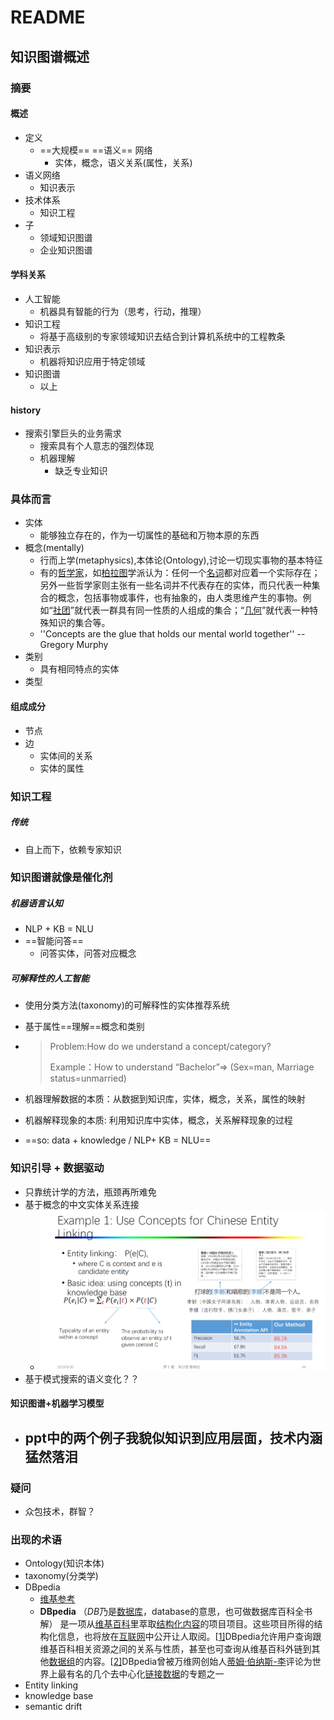 # README

## 知识图谱概述

### 摘要

#### 概述

- 定义
  - ==大规模== ==语义== 网络
    - 实体，概念，语义关系(属性，关系)
- 语义网络
  - 知识表示
- 技术体系
  - 知识工程
- 子
  - 领域知识图谱
  - 企业知识图谱

#### 学科关系

- 人工智能
  - 机器具有智能的行为（思考，行动，推理）
- 知识工程
  - 将基于高级别的专家领域知识去结合到计算机系统中的工程教条
- 知识表示
  - 机器将知识应用于特定领域
- 知识图谱
  - 以上

#### history

- 搜索引擎巨头的业务需求
  - 搜索具有个人意志的强烈体现
  - 机器理解
    - 缺乏专业知识



###  具体而言

- 实体
  - 能够独立存在的，作为一切属性的基础和万物本原的东西
- 概念(mentally)
  - 行而上学(metaphysics),本体论(Ontology),讨论一切现实事物的基本特征
  - 有的[哲学家](https://zh.wikipedia.org/wiki/哲学家)，如[柏拉图](https://zh.wikipedia.org/wiki/柏拉图)学派认为：任何一个[名词](https://zh.wikipedia.org/wiki/名詞)都对应着一个实际存在；另外一些哲学家则主张有一些名词并不代表存在的实体，而只代表一种集合的概念，包括事物或事件，也有抽象的，由人类思维产生的事物。例如“[社团](https://zh.wikipedia.org/wiki/社团)”就代表一群具有同一性质的人组成的集合；“[几何](https://zh.wikipedia.org/wiki/几何)”就代表一种特殊知识的集合等。
  - ''Concepts are the glue that holds our mental world together'' --Gregory Murphy
- 类别
  - 具有相同特点的实体
- 类型



#### 组成成分

- 节点
- 边
  - 实体间的关系
  - 实体的属性



### 知识工程

##### 传统

- 自上而下，依赖专家知识





### 知识图谱就像是催化剂

##### 机器语言认知

- NLP + KB = NLU
- ==智能问答==
  - 问答实体，问答对应概念

##### 可解释性的人工智能

- 使用分类方法(taxonomy)的可解释性的实体推荐系统

- 基于属性==理解==概念和类别

- > Problem:How do we understand a concept/category?
  >
  > Example：How to understand “Bachelor”=> (Sex=man, Marriage status=unmarried)

- 机器理解数据的本质：从数据到知识库，实体，概念，关系，属性的映射
- 机器解释现象的本质: 利用知识库中实体，概念，关系解释现象的过程
- ==so: data + knowledge  / NLP+ KB = NLU==



### 知识引导 + 数据驱动

- 只靠统计学的方法，瓶颈再所难免
- 基于概念的中文实体关系连接
  - ![图1](.\img\KG-1.png)
- 基于模式搜索的语义变化？？



#### 知识图谱+机器学习模型

- ppt中的两个例子我貌似知识到应用层面，技术内涵猛然落泪
  - 

### 疑问

- 众包技术，群智？

### 出现的术语

- Ontology(知识本体)
- taxonomy(分类学)
- DBpedia
  - [维基参考](<https://zh.wikipedia.org/wiki/DBpedia>)
  - **DBpedia** （*DB*乃是[数据库](https://zh.wikipedia.org/wiki/資料庫)，database的意思，也可做数据库百科全书解） 是一项从[维基百科](https://zh.wikipedia.org/wiki/維基百科)里萃取[结构化内容](https://zh.wikipedia.org/w/index.php?title=結構化內容&action=edit&redlink=1)的项目项目。这些项目所得的结构化信息，也将放在[互联网](https://zh.wikipedia.org/wiki/網際網路)中公开让人取阅。[[1\]](https://zh.wikipedia.org/wiki/DBpedia#cite_note-crystallization-1)DBpedia允许用户查询跟维基百科相关资源之间的关系与性质，甚至也可查询从维基百科外链到其他[数据组](https://zh.wikipedia.org/w/index.php?title=資料組&action=edit&redlink=1)的内容。[[2\]](https://zh.wikipedia.org/wiki/DBpedia#cite_note-LinkedData3Sat-2)DBpedia曾被万维网创始人[蒂姆·伯纳斯-李](https://zh.wikipedia.org/wiki/提姆·柏內茲-李)评论为世界上最有名的几个去中心化[链接数据](https://zh.wikipedia.org/wiki/連結資料)的专题之一
- Entity linking
- knowledge base
- semantic drift

